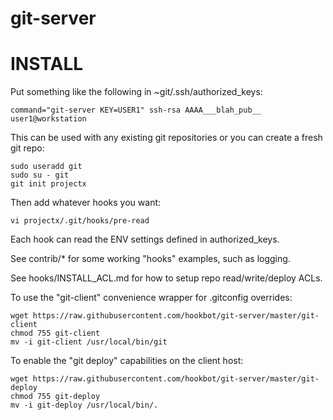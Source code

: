 # git-server

INSTALL
=======

Put something like the following in ~git/.ssh/authorized_keys:

```
command="git-server KEY=USER1" ssh-rsa AAAA___blah_pub__ user1@workstation
```

This can be used with any existing git repositories
or you can create a fresh git repo:

```
sudo useradd git
sudo su - git
git init projectx
```

Then add whatever hooks you want:

```
vi projectx/.git/hooks/pre-read
```

Each hook can read the ENV settings defined in authorized_keys.

See contrib/* for some working "hooks" examples, such as logging.

See hooks/INSTALL_ACL.md for how to setup repo read/write/deploy ACLs.

To use the "git-client" convenience wrapper for .gitconfig overrides:

```
wget https://raw.githubusercontent.com/hookbot/git-server/master/git-client
chmod 755 git-client
mv -i git-client /usr/local/bin/git
```

To enable the "git deploy" capabilities on the client host:

```
wget https://raw.githubusercontent.com/hookbot/git-server/master/git-deploy
chmod 755 git-deploy
mv -i git-deploy /usr/local/bin/.
```
